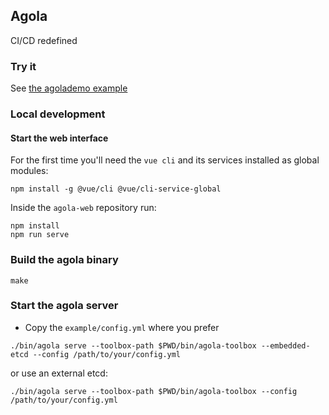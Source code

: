 ## Agola

CI/CD redefined

### Try it

See [the agolademo example](examples/agolademo)


### Local development

#### Start the web interface

For the first time you'll need the `vue cli` and its services installed as global modules:

```
npm install -g @vue/cli @vue/cli-service-global
```

Inside the `agola-web` repository run:

```
npm install
npm run serve
```

### Build the agola binary

```
make
```

### Start the agola server

* Copy the `example/config.yml` where you prefer

```
./bin/agola serve --toolbox-path $PWD/bin/agola-toolbox --embedded-etcd --config /path/to/your/config.yml
```

or use an external etcd:

```
./bin/agola serve --toolbox-path $PWD/bin/agola-toolbox --config /path/to/your/config.yml
```
